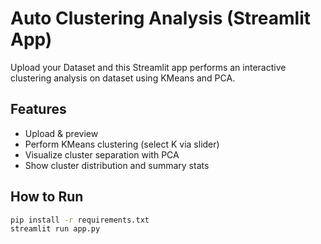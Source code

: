 
# Auto Clustering Analysis (Streamlit App)

Upload your Dataset and this Streamlit app performs an interactive clustering analysis on dataset using KMeans and PCA.

## Features
- Upload & preview
- Perform KMeans clustering (select K via slider)
- Visualize cluster separation with PCA
- Show cluster distribution and summary stats

## How to Run

```bash
pip install -r requirements.txt
streamlit run app.py


